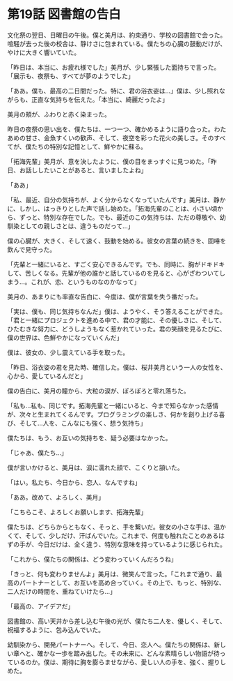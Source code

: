 # 第19話 図書館の告白

文化祭の翌日、日曜日の午後。僕と美月は、約束通り、学校の図書館で会った。喧騒が去った後の校舎は、静けさに包まれている。僕たちの心臓の鼓動だけが、やけに大きく響いていた。

「昨日は、本当に、お疲れ様でした」美月が、少し緊張した面持ちで言った。「展示も、夜祭も、すべてが夢のようでした」

「ああ。僕も、最高の二日間だった。特に、君の浴衣姿は…」僕は、少し照れながらも、正直な気持ちを伝えた。「本当に、綺麗だったよ」

美月の頬が、ふわりと赤く染まった。

昨日の夜祭の思い出を、僕たちは、一つ一つ、確かめるように語り合った。わたあめの甘さ、金魚すくいの歓声、そして、夜空を彩った花火の美しさ。そのすべてが、僕たちの特別な記憶として、鮮やかに蘇る。

「拓海先輩」美月が、意を決したように、僕の目をまっすぐに見つめた。「昨日、お話ししたいことがあると、言いましたよね」

「ああ」

「私、最近、自分の気持ちが、よく分からなくなっていたんです」美月は、静かに、しかし、はっきりとした声で話し始めた。「拓海先輩のことは、小さい頃から、ずっと、特別な存在でした。でも、最近のこの気持ちは、ただの尊敬や、幼馴染としての親しさとは、違うものだって…」

僕の心臓が、大きく、そして速く、鼓動を始める。彼女の言葉の続きを、固唾を飲んで見守った。

「先輩と一緒にいると、すごく安心できるんです。でも、同時に、胸がドキドキして、苦しくなる。先輩が他の誰かと話しているのを見ると、心がざわついてしまう…。これが、恋、というものなのかなって」

美月の、あまりにも率直な告白に、今度は、僕が言葉を失う番だった。

「実は、僕も、同じ気持ちなんだ」僕は、ようやく、そう答えることができた。「君と一緒にプロジェクトを進める中で、君の才能に、その優しさに、そして、ひたむきな努力に、どうしようもなく惹かれていった。君の笑顔を見るたびに、僕の世界は、色鮮やかになっていくんだ」

僕は、彼女の、少し震えている手を取った。

「昨日、浴衣姿の君を見た時、確信した。僕は、桜井美月という一人の女性を、心から、愛しているんだと」

僕の告白に、美月の瞳から、大粒の涙が、ぽろぽろと零れ落ちた。

「私も…私も、同じです。拓海先輩と一緒にいると、今まで知らなかった感情が、次々と生まれてくるんです。プログラミングの楽しさ、何かを創り上げる喜び、そして…人を、こんなにも強く、想う気持ち」

僕たちは、もう、お互いの気持ちを、疑う必要はなかった。

「じゃあ、僕たち…」

僕が言いかけると、美月は、涙に濡れた顔で、こくりと頷いた。

「はい。私たち、今日から、恋人、なんですね」

「ああ。改めて、よろしく、美月」

「こちらこそ、よろしくお願いします、拓海先輩」

僕たちは、どちらからともなく、そっと、手を繋いだ。彼女の小さな手は、温かくて、そして、少しだけ、汗ばんでいた。これまで、何度も触れたことのあるはずの手が、今日だけは、全く違う、特別な意味を持っているように感じられた。

「これから、僕たちの関係は、どう変わっていくんだろうね」

「きっと、何も変わりませんよ」美月は、微笑んで言った。「これまで通り、最高のパートナーとして、お互いを高め合っていく。その上で、もっと、特別な、二人だけの時間を、重ねていけたら…」

「最高の、アイデアだ」

図書館の、高い天井から差し込む午後の光が、僕たち二人を、優しく、そして、祝福するように、包み込んでいた。

幼馴染から、開発パートナーへ。そして、今日、恋人へ。僕たちの関係は、新しい章へと、確かな一歩を踏み出した。その未来に、どんな素晴らしい物語が待っているのか。僕は、期待に胸を膨らませながら、愛しい人の手を、強く、握りしめた。

